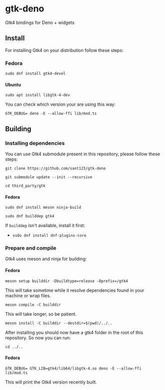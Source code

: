 # gtk-deno

Gtk4 bindings for Deno + widgets

## Install

For installing Gtk4 on your distribution follow these steps:

### Fedora

`sudo dnf install gtk4-devel`

#### Ubuntu

`sudo apt install libgtk-4-dev`

You can check which version your are using this way:

`GTK_DEBUG= deno -E --allow-ffi lib/mod.ts`

## Building

### Installing dependencies

You can use Gtk4 submodule present in this repository, please follow these steps:

`git clone https://github.com/sant123/gtk-deno`

`git submodule update --init --recursive`

`cd third_party/gtk`

#### Fedora

`sudo dnf install meson ninja-build`

`sudo dnf builddep gtk4`

If `builddep` isn't available, install it first:

- `sudo dnf install dnf-plugins-core`

### Prepare and compile

Gtk4 uses meson and ninja for building:

#### Fedora

`meson setup builddir -Dbuildtype=release -Dprefix=/gtk4`

This will take sometime while it resolve dependencies found in your machine or wrap files.

`meson compile -C builddir`

This will take longer, so be patient.

`meson install -C builddir --destdir=$(pwd)/../..`

After installing you should now have a gtk4 folder in the root of this repository. So now you can run:

`cd ../..`

#### Fedora

`GTK_DEBUG= GTK_LIB=gtk4/lib64/libgtk-4.so deno -E --allow-ffi lib/mod.ts`

This will print the Gtk4 version recently built.
